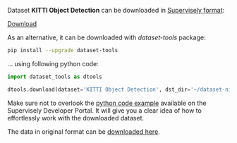Dataset **KITTI Object Detection** can be downloaded in [Supervisely format](https://developer.supervisely.com/api-references/supervisely-annotation-json-format):

 [Download](https://assets.supervisely.com/remote/eyJsaW5rIjogImZzOi8vYXNzZXRzLzMwNjJfS0lUVEkgT2JqZWN0IERldGVjdGlvbi9raXR0aS1vYmplY3QtZGV0ZWN0aW9uLURhdGFzZXROaW5qYS50YXIiLCAic2lnIjogImgwd3lCRGh0OGFkSnUrUFBjTmhDWUhPRFA0REI4V0hWb3BqTGcrZ3RkckE9In0=)

As an alternative, it can be downloaded with *dataset-tools* package:
``` bash
pip install --upgrade dataset-tools
```

... using following python code:
``` python
import dataset_tools as dtools

dtools.download(dataset='KITTI Object Detection', dst_dir='~/dataset-ninja/')
```
Make sure not to overlook the [python code example](https://developer.supervisely.com/getting-started/python-sdk-tutorials/iterate-over-a-local-project) available on the Supervisely Developer Portal. It will give you a clear idea of how to effortlessly work with the downloaded dataset.

The data in original format can be [downloaded here](https://www.cvlibs.net/datasets/kitti/eval_object.php?obj_benchmark=2d).